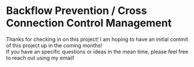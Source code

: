 # Backflow Prevention / Cross Connection Control Management   
Thanks for checking in on this project! I am hoping to have an initial commit of this project up in the coming months!   
If you have an specific questions or ideas in the mean time, please feel free to reach out using my email!
